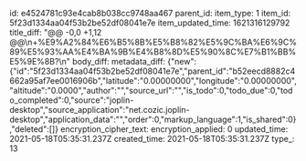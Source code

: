 id: e4524781c93e4cab8b038cc9748aa467
parent_id: 
item_type: 1
item_id: 5f23d1334aa04f53b2be52df08041e7e
item_updated_time: 1621316129792
title_diff: "@@ -0,0 +1,12 @@\\n+%E9%A2%84%E6%B5%8B%E5%B8%82%E5%9C%BA%E6%9C%89%E5%93%AA%E4%BA%9B%E4%B8%8D%E5%90%8C%E7%B1%BB%E5%9E%8B?\\n"
body_diff: 
metadata_diff: {"new":{"id":"5f23d1334aa04f53b2be52df08041e7e","parent_id":"b52eecd8882c4662a95af7ee0016906b","latitude":"0.00000000","longitude":"0.00000000","altitude":"0.0000","author":"","source_url":"","is_todo":0,"todo_due":0,"todo_completed":0,"source":"joplin-desktop","source_application":"net.cozic.joplin-desktop","application_data":"","order":0,"markup_language":1,"is_shared":0},"deleted":[]}
encryption_cipher_text: 
encryption_applied: 0
updated_time: 2021-05-18T05:35:31.237Z
created_time: 2021-05-18T05:35:31.237Z
type_: 13